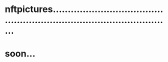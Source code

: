 # nftpictures.............................................................................................
# soon...
